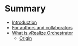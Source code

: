 # Summary

* [Introduction](README.md)
* [For authors and collaborators](for-authors-and-collaborators.md)
* [What is vRealize Orchestrator](what-is-vrealize-orchestrator/what-is-vrealize-orchestratormd.md)
   * [Origin](what-is-vrealize-orchestrator/origin.md)

